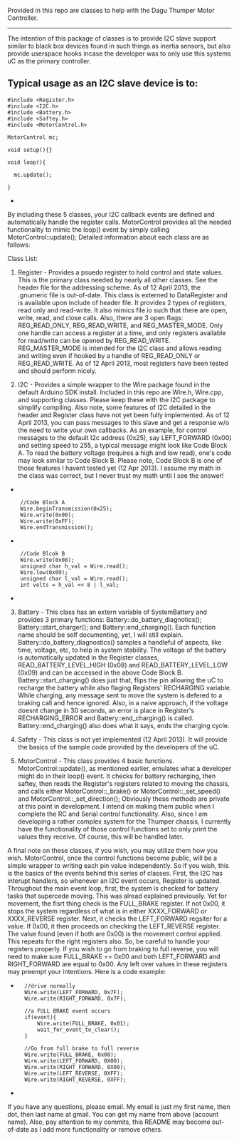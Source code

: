 Provided in this repo are classes to help with the Dagu Thumper Motor Controller.
_________________________________________________________________________________

The intention of this package of classes is to provide I2C slave support similar to black box devices found in 
such things as inertia sensors, but also provide userspace hooks incase the developer was to only use 
this systems uC as the primary controller. 

Typical usage as an I2C slave device is to:
-
    #include <Register.h>
    #include <I2C.h>
    #include <Battery.h>
    #include <Saftey.h>
    #include <MotorControl.h>
    
    MotorControl mc;
    
    void setup(){}
    
    void loop(){
    
      mc.update();
      
    }
-

By including these 5 classes, your I2C callback events are defined and automatically handle the register calls. MotorControl
provides all the needed functionality to mimic the loop() event by simply calling MotorControl::update(); Detailed information
about each class are as follows:

Class List:

  1) Register - Provides a psuedo register to hold control and state values. This is the primary class needed by nearly 
  all other classes. See the header file for the addressing scheme. As of 12 April 2013, the .gnumeric file is out-of-date.
  This class is externed to DataRegister and is available upon include of header file. It provides 2 types of registers,
  read only and read-write. It also mimics file io such that there are open, write, read, and close calls. Also, there are
  3 open flags: REG_READ_ONLY, REG_READ_WRITE, and REG_MASTER_MODE. Only one handle can access a register at a time, and
  only registers available for read/write can be opened by REG_READ_WRITE. REG_MASTER_MODE is intended for the I2C class 
  and allows reading and writing even if hooked by a handle of REG_READ_ONLY or REG_READ_WRITE. As of 12 April 2013,
  most registers have been tested and should perform nicely. 
  
  2) I2C - Provides a simple wrapper to the Wire package found in the default Arduino SDK install. Included in this repo
  are Wire.h, Wire.cpp, and supporting classes. Please keep these with the I2C package to simplify compiling. Also note,
  some features of I2C detailed in the header and Register class have not yet been fully implemented. As of 12 April 2013,
  you can pass messages to this slave and get a response w/o the need to write your own callbacks. As an example, for
  control messages to the default I2c address (0x25), say LEFT_FORWARD (0x00) and setting speed to 255, a typical message 
  might look like Code Block A. To read the battery voltage (requires a high and low read), one's code may look similar 
  to Code Block B. Please note, Code Block B is one of those features I havent tested yet (12 Apr 2013). I assume my math in the 
  class was correct, but I never trust my math until I see the answer!

-

        //Code Block A
        Wire.beginTransmission(0x25);
        Wire.write(0x00);
        Wire.write(0xFF);
        Wire.endTransmission();

-

        //Code Blcok B
        Wire.write(0x08);
        unsigned char h_val = Wire.read();
        Wire.low(0x09);
        unsigned char l_val = Wire.read();        
        int volts = h_val << 8 | l_val;
-

  3) Battery - This class has an extern variable of SystemBattery and provides 3 primary functions: Battery::do_battery_diagnotics();
  Battery::start_charger(); and Battery::end_charging(). Each function name should be self documenting, yet, I will still 
  explain. Battery::do_battery_diagnostics() samples a handleful of aspects, like time, voltage, etc, to help in system
  stability. The voltage of the battery is automatically updated in the Register classes, READ_BATTERY_LEVEL_HIGH (0x08) and
  READ_BATTERY_LEVEL_LOW (0x09) and can be accessed in the above Code Block B. Battery::start_charging() does just that, 
  flips the pin allowing the uC to recharge the battery while also flaging Registers' RECHARGING variable. While charging, any message sent to move the system is defered
  to a braking call and hence ignored. Also, in a naive approach, if the voltage doesnt change in 30 seconds, an 
  error is place in Register's RECHARGING_ERROR and Battery::end_charging() is called. Battery::end_charging() also does what it says, ends the charging cycle.
  
  4) Safety - This class is not yet implemented (12 April 2013). It will provide the basics of the sample code provided
  by the developers of the uC. 
  
  5) MotorControl - This class provides 4 basic functions. MotorControl::update(), as mentioned earlier, emulates what a 
  developer might do in their loop() event. It checks for battery recharging, then saftey, then reads the Register's 
  registers related to moving the chassis, and calls either MotorControl::_brake() or MotorControl::_set_speed() and 
  MotorControl::_set_direction(); Obviously these methods are private at this point in development. I intend on making them
  public when I complete the RC and Serial control functionality. Also, since I am developing a rather complex system
  for the Thumper chassis, I currently have the functionality of those control functions set to only print the 
  values they receive. Of course, this will be handled later.
  
  
A final note on these classes, if you wish, you may utilize them how you wish. MotorControl, once the control functions
become public, will be a simple wrapper to writing each pin value independently. So if you wish, this is the basics of the
events behind this series of classes. First, the I2C has interupt handlers, so whenever an I2C event occurs, Register is
updated. Throughout the main event loop, first, the system is checked for battery tasks that supercede moving. This was
alread explained previously. Yet for movement, the fisrt thing check is the FULL_BRAKE register. If not 0x00, it stops the 
system regardless of what is in either XXXX_FORWARD or XXXX_REVERSE register. Next, it checks the LEFT_FORWARD regsiter
for a value. If 0x00, it then proceeds on checking the LEFT_REVERSE register. The value found (even if both are 0x00) is
the movement control applied. This repeats for the right registers also. So, be careful to handle your registers properly.
If you wish to go from braking to full reverse, you will need to make sure FULL_BRAKE == 0x00 and both LEFT_FORWARD and 
RIGHT_FORWARD are equal to 0x00. Any left over values in these registers may preempt your intentions. Here is a code example:

-
        //drive normally
        Wire.write(LEFT_FORWARD, 0x7F);
        Wire.write(RIGHT_FORWARD, 0x7F);

        //a FULL BRAKE event occurs
        if(event){
            Wire.write(FULL_BRAKE, 0x01);
            wait_for_event_to_clear();
        }

        //Go from full brake to full reverse
        Wire.write(FULL_BRAKE, 0x00);
        Wire.write(LEFT_FORWARD, 0X00);
        Wire.write(RIGHT_FORWARD, 0X00);
        Wire.write(LEFT_REVERSE, 0XFF);
        Wire.write(RIGHT_REVERSE, 0XFF);

-

If you have any questions, please email. My email is just my first name, then dot, then last name at gmail. You can get my name
from above (account name). Also, pay attention to my commits, this README may become out-of-date as I add more functionality or remove others.

